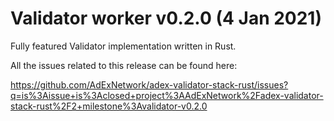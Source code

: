 # Validator worker v0.2.0 (4 Jan 2021)

Fully featured Validator implementation written in Rust.


All the issues related to this release can be found here:

https://github.com/AdExNetwork/adex-validator-stack-rust/issues?q=is%3Aissue+is%3Aclosed+project%3AAdExNetwork%2Fadex-validator-stack-rust%2F2+milestone%3Avalidator-v0.2.0


